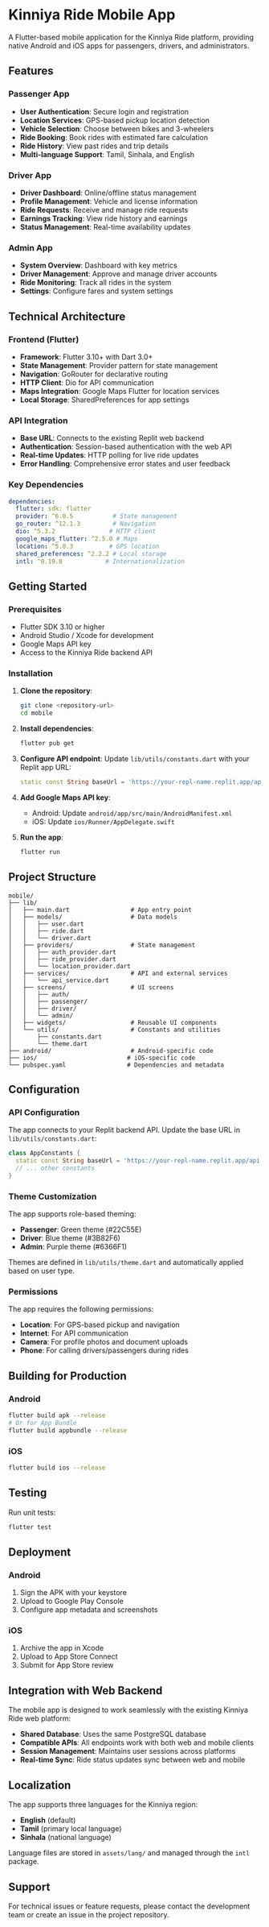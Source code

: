 # Kinniya Ride Mobile App

A Flutter-based mobile application for the Kinniya Ride platform, providing native Android and iOS apps for passengers, drivers, and administrators.

## Features

### Passenger App
- **User Authentication**: Secure login and registration
- **Location Services**: GPS-based pickup location detection
- **Vehicle Selection**: Choose between bikes and 3-wheelers
- **Ride Booking**: Book rides with estimated fare calculation
- **Ride History**: View past rides and trip details
- **Multi-language Support**: Tamil, Sinhala, and English

### Driver App
- **Driver Dashboard**: Online/offline status management
- **Profile Management**: Vehicle and license information
- **Ride Requests**: Receive and manage ride requests
- **Earnings Tracking**: View ride history and earnings
- **Status Management**: Real-time availability updates

### Admin App
- **System Overview**: Dashboard with key metrics
- **Driver Management**: Approve and manage driver accounts
- **Ride Monitoring**: Track all rides in the system
- **Settings**: Configure fares and system settings

## Technical Architecture

### Frontend (Flutter)
- **Framework**: Flutter 3.10+ with Dart 3.0+
- **State Management**: Provider pattern for state management
- **Navigation**: GoRouter for declarative routing
- **HTTP Client**: Dio for API communication
- **Maps Integration**: Google Maps Flutter for location services
- **Local Storage**: SharedPreferences for app settings

### API Integration
- **Base URL**: Connects to the existing Replit web backend
- **Authentication**: Session-based authentication with the web API
- **Real-time Updates**: HTTP polling for live ride updates
- **Error Handling**: Comprehensive error states and user feedback

### Key Dependencies
```yaml
dependencies:
  flutter: sdk: flutter
  provider: ^6.0.5           # State management
  go_router: ^12.1.3         # Navigation
  dio: ^5.3.2               # HTTP client
  google_maps_flutter: ^2.5.0 # Maps
  location: ^5.0.3          # GPS location
  shared_preferences: ^2.2.2 # Local storage
  intl: ^0.19.0            # Internationalization
```

## Getting Started

### Prerequisites
- Flutter SDK 3.10 or higher
- Android Studio / Xcode for development
- Google Maps API key
- Access to the Kinniya Ride backend API

### Installation

1. **Clone the repository**:
   ```bash
   git clone <repository-url>
   cd mobile
   ```

2. **Install dependencies**:
   ```bash
   flutter pub get
   ```

3. **Configure API endpoint**:
   Update `lib/utils/constants.dart` with your Replit app URL:
   ```dart
   static const String baseUrl = 'https://your-repl-name.replit.app/api';
   ```

4. **Add Google Maps API key**:
   - Android: Update `android/app/src/main/AndroidManifest.xml`
   - iOS: Update `ios/Runner/AppDelegate.swift`

5. **Run the app**:
   ```bash
   flutter run
   ```

## Project Structure

```
mobile/
├── lib/
│   ├── main.dart                 # App entry point
│   ├── models/                   # Data models
│   │   ├── user.dart
│   │   ├── ride.dart
│   │   └── driver.dart
│   ├── providers/                # State management
│   │   ├── auth_provider.dart
│   │   ├── ride_provider.dart
│   │   └── location_provider.dart
│   ├── services/                 # API and external services
│   │   └── api_service.dart
│   ├── screens/                  # UI screens
│   │   ├── auth/
│   │   ├── passenger/
│   │   ├── driver/
│   │   └── admin/
│   ├── widgets/                  # Reusable UI components
│   └── utils/                    # Constants and utilities
│       ├── constants.dart
│       └── theme.dart
├── android/                      # Android-specific code
├── ios/                         # iOS-specific code
└── pubspec.yaml                 # Dependencies and metadata
```

## Configuration

### API Configuration
The app connects to your Replit backend API. Update the base URL in `lib/utils/constants.dart`:

```dart
class AppConstants {
  static const String baseUrl = 'https://your-repl-name.replit.app/api';
  // ... other constants
}
```

### Theme Customization
The app supports role-based theming:
- **Passenger**: Green theme (#22C55E)
- **Driver**: Blue theme (#3B82F6)  
- **Admin**: Purple theme (#6366F1)

Themes are defined in `lib/utils/theme.dart` and automatically applied based on user type.

### Permissions
The app requires the following permissions:
- **Location**: For GPS-based pickup and navigation
- **Internet**: For API communication
- **Camera**: For profile photos and document uploads
- **Phone**: For calling drivers/passengers during rides

## Building for Production

### Android
```bash
flutter build apk --release
# Or for App Bundle
flutter build appbundle --release
```

### iOS
```bash
flutter build ios --release
```

## Testing

Run unit tests:
```bash
flutter test
```

## Deployment

### Android
1. Sign the APK with your keystore
2. Upload to Google Play Console
3. Configure app metadata and screenshots

### iOS
1. Archive the app in Xcode
2. Upload to App Store Connect
3. Submit for App Store review

## Integration with Web Backend

The mobile app is designed to work seamlessly with the existing Kinniya Ride web platform:

- **Shared Database**: Uses the same PostgreSQL database
- **Compatible APIs**: All endpoints work with both web and mobile clients
- **Session Management**: Maintains user sessions across platforms
- **Real-time Sync**: Ride status updates sync between web and mobile

## Localization

The app supports three languages for the Kinniya region:
- **English** (default)
- **Tamil** (primary local language)
- **Sinhala** (national language)

Language files are stored in `assets/lang/` and managed through the `intl` package.

## Support

For technical issues or feature requests, please contact the development team or create an issue in the project repository.